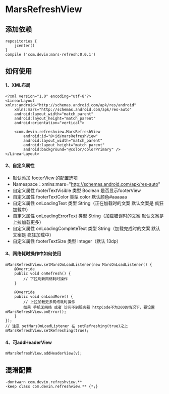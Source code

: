 # MarsRefreshView
## 添加依赖

```
repositories {
    jcenter()
}
compile ('com.devin:mars-refresh:0.0.1')
```
## 如何使用
#### 1、XML布局
```
<?xml version="1.0" encoding="utf-8"?>
<LinearLayout xmlns:android="http://schemas.android.com/apk/res/android"
    xmlns:mars="http://schemas.android.com/apk/res-auto"
    android:layout_width="match_parent"
    android:layout_height="match_parent"
    android:orientation="vertical">

    <com.devin.refreshview.MarsRefreshView
        android:id="@+id/marsRefreshView"
        android:layout_width="match_parent"
        android:layout_height="match_parent"
        android:background="@color/colorPrimary" />
</LinearLayout>
```
#### 2、自定义属性
* 默认添加 footerView 的配置选项
* Namespace：xmlns:mars="http://schemas.android.com/apk/res-auto"
* 自定义属性 footerTextVisible 类型 Boolean 是否显示footerView
* 自定义属性 footerTextColor 类型 color 默认颜色#aaaaaa
* 自定义属性 onLoadingText 类型 String（正在加载时的文案 默认文案是 疯狂加载中）
* 自定义属性 onLoadingErrorText 类型 String（加载错误时的文案 默认文案是 上拉加载更多）
* 自定义属性 onLoadingCompleteText 类型 String（加载完成时的文案 默认文案是 疯狂加载中）
* 自定义属性 footerTextSize 类型 Integer（默认 13dp）

#### 3、网络耗时操作中如何使用

```
mMarsRefreshView.setMarsOnLoadListener(new MarsOnLoadListener() {
    @Override
    public void onRefresh() {
        // 下拉刷新网络耗时操作
    }

    @Override
    public void onLoadMore() {
        // 上拉加载更多网络耗时操作
        如果 手机无网络 或者 访问不到服务器 httpCode不为200的情况下，要设置 mMarsRefreshView.onError();    
    }
});
// 注意 setMarsOnLoadListener 在 setRefreshing(true)之上
mMarsRefreshView.setRefreshing(true);
```
#### 4、可addHeaderView

```
mMarsRefreshView.addHeaderView(v);
```
## 混淆配置

```
-dontwarn com.devin.refreshview.**
-keep class com.devin.refreshview.** {*;}
```


